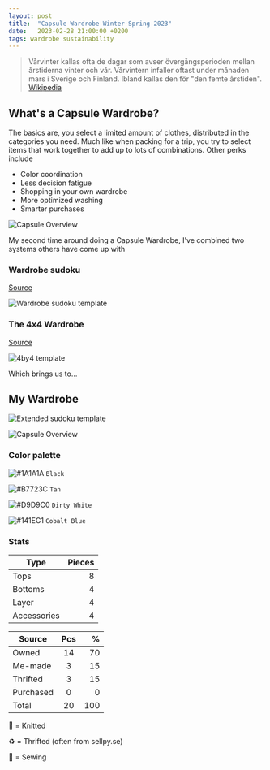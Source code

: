 ```yaml
---
layout: post
title:  "Capsule Wardrobe Winter-Spring 2023"
date:   2023-02-28 21:00:00 +0200
tags: wardrobe sustainability
---
```


> Vårvinter kallas ofta de dagar som avser övergångsperioden mellan årstiderna vinter och vår. Vårvintern infaller oftast under månaden mars i Sverige och Finland. Ibland kallas den för "den femte årstiden".
> [Wikipedia](https://sv.wikipedia.org/wiki/V%C3%A5rvinter)

## What's a Capsule Wardrobe?
The basics are, you select a limited amount of clothes, distributed in the categories you need. Much like when packing for a trip, you try to select items that work together to add up to lots of combinations. Other perks include
- Color coordination
- Less decision fatigue
- Shopping in your own wardrobe
- More optimized washing
- Smarter purchases

![Capsule Overview](https://drive.google.com/uc?export=view&id=1GI7IIMkdqvYlMlmSsO3bD8fpWjWYEsJU)

<!-- more -->

My second time around doing a Capsule Wardrobe, I've combined two systems others have come up with

### Wardrobe sudoku
[Source](https://www.sudokuwardrobe.com/)

![Wardrobe sudoku template](https://drive.google.com/uc?export=view&id=1ShC5C4w1H-WTKfHxNzIR3tl4ALaY1Glq) 

### The 4x4 Wardrobe
[Source](https://www.theviviennefiles.com/start-here/)

![4by4 template](https://drive.google.com/uc?export=view&id=1bjtEUd2zxlnpxIIzn6pulCkvhHiHGK8R) 

Which brings us to...

## My Wardrobe
![Extended sudoku template](https://drive.google.com/uc?export=view&id=1WUwfzgO5RUN9k4_oB1pvQLWvfo-Lo2xM)

![Capsule Overview](https://drive.google.com/uc?export=view&id=1GI7IIMkdqvYlMlmSsO3bD8fpWjWYEsJU)

### Color palette

![#1A1A1A](https://via.placeholder.com/30/1A1A1A/000000?text=+) `Black`

![#B7723C](https://via.placeholder.com/30/B7723C/000000?text=+) `Tan`

![#D9D9C0](https://via.placeholder.com/30/D9D9C0/000000?text=+) `Dirty White`

![#141EC1](https://via.placeholder.com/30/141EC1/000000?text=+) `Cobalt Blue`

### Stats

| Type     | Pieces|
|----------|------:|
| Tops     |     8 |
| Bottoms  |     4 |
| Layer    |     4 |
| Accessories |  4 |


| Source   |    Pcs|      %|
|----------|:-----:|------:|
| Owned    |    14 |    70 |
| Me-made  |     3 |    15 |
| Thrifted |     3 |    15 |
| Purchased|     0 |     0 |
| Total    |    20 |   100 |

🥢 = Knitted

♻️ = Thrifted (often from sellpy.se)

🧵 = Sewing

